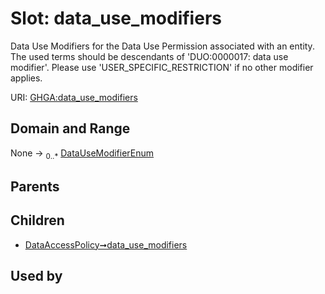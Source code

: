 
# Slot: data_use_modifiers


Data Use Modifiers for the Data Use Permission associated with an entity. The used terms should be descendants of 'DUO:0000017: data use modifier'. Please use 'USER_SPECIFIC_RESTRICTION' if no other modifier applies.

URI: [GHGA:data_use_modifiers](https://w3id.org/GHGA/data_use_modifiers)


## Domain and Range

None &#8594;  <sub>0..\*</sub> [DataUseModifierEnum](DataUseModifierEnum.md)

## Parents


## Children

 *  [DataAccessPolicy➞data_use_modifiers](DataAccessPolicy_data_use_modifiers.md)

## Used by

